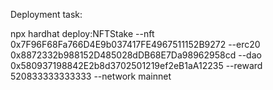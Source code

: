 Deployment task:

npx hardhat deploy:NFTStake --nft 0x7F96F68Fa766D4E9b037417FE4967511152B9272 --erc20 0x8872332b988152D485028dDB68E7Da98962958cd --dao 0x580937198842E2b8d3702501219ef2eB1aA12235 --reward 520833333333333 --network mainnet
